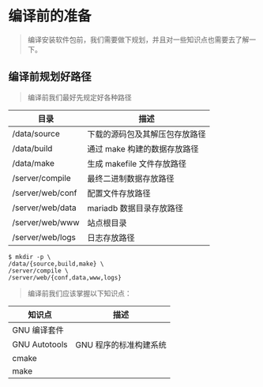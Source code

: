 # 编译前的准备

> 编译安装软件包前，我们需要做下规划，并且对一些知识点也需要去了解一下。

## 编译前规划好路径

> 编译前我们最好先规定好各种路径

| 目录             | 描述                           |
| ---------------- | ------------------------------ |
| /data/source     | 下载的源码包及其解压包存放路径 |
| /data/build      | 通过 make 构建的数据存放路径   |
| /data/make       | 生成 makefile 文件存放路径     |
| /server/compile  | 最终二进制数据存放路径         |
| /server/web/conf | 配置文件存放路径               |
| /server/web/data | mariadb 数据目录存放路径       |
| /server/web/www  | 站点根目录                     |
| /server/web/logs | 日志存放路径                   |

```shell
$ mkdir -p \
/data/{source,build,make} \
/server/compile \
/server/web/{conf,data,www,logs}
```

> 编译前我们应该掌握以下知识点：

| 知识点        | 描述                   |
| ------------- | ---------------------- |
| GNU 编译套件  |
| GNU Autotools | GNU 程序的标准构建系统 |
| cmake         |
| make          |
